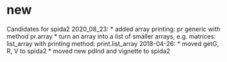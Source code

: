 # new
Candidates for spida2
2020_08_23:
    * added array printing: pr generic with method pr.array
    * turn an array into a list of smaller arrays, e.g. matrices: list_array
      with printing method: print.list_array
2018-04-26:
    * moved getG, R, V to spida2
    * moved new pdInd and vignette to spida2
